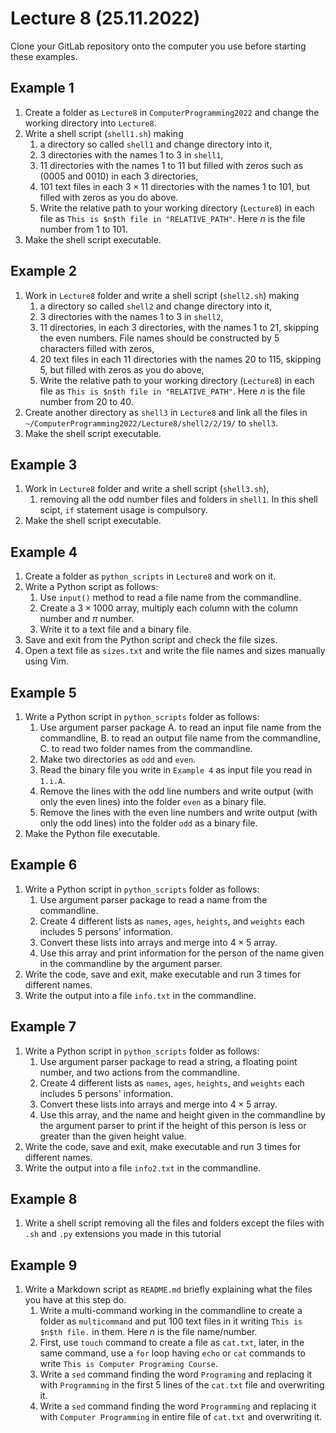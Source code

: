 # Lecture 8 (25.11.2022)
Clone your GitLab repository onto the computer you use before starting these examples.


## Example 1
1. Create a folder as `Lecture8` in `ComputerProgramming2022` and change the working directory into `Lecture8`.
1. Write a shell script (`shell1.sh`) making
    1. a directory so called `shell1` and change directory into it,
    1. 3 directories with the names 1 to 3 in `shell1`,
    1. 11 directories with the names 1 to 11 but filled with zeros such as (0005 and 0010) in each 3 directories,
    1. 101 text files in each $3\times11$ directories with the names 1 to 101, but filled with zeros as you do above.
    1. Write the relative path to your working directory (`Lecture8`) in each file as `This is $n$th file in "RELATIVE_PATH"`. Here $n$ is the file number from 1 to 101.
3. Make the shell script executable.

## Example 2
1. Work in `Lecture8` folder and write a shell script (`shell2.sh`) making
    1. a directory so called `shell2` and change directory into it,
    1. 3 directories with the names 1 to 3 in `shell2`,
    1. 11 directories, in each 3 directories, with the names 1 to 21, skipping the even numbers. File names should be constructed by 5 characters filled with zeros,
    1. 20 text files in each 11 directories with the names 20 to 115, skipping 5, but filled with zeros as you do above,
    1. Write the relative path to your working directory (`Lecture8`) in each file as `This is $n$th file in "RELATIVE_PATH"`. Here $n$ is the file number from 20 to 40.
2. Create another directory as `shell3` in `Lecture8` and link all the files in `~/ComputerProgramming2022/Lecture8/shell2/2/19/` to `shell3`.
3. Make the shell script executable.

## Example 3
1. Work in `Lecture8` folder and write a shell script (`shell3.sh`),
    1. removing all the odd number files and folders in `shell1`. In this shell scipt, `if` statement usage is compulsory.
2. Make the shell script executable.

## Example 4
1. Create a folder as `python_scripts` in `Lecture8` and work on it.
1. Write a Python script as follows:
    1. Use `input()` method to read a file name from the commandline.
    1. Create a $3\times1000$ array, multiply each column with the column number and $\pi$ number.
    1. Write it to a text file and a binary file. 
2. Save and exit from the Python script and check the file sizes. 
3. Open a text file as `sizes.txt` and write the file names and sizes manually using Vim.

## Example 5
1. Write a Python script in `python_scripts` folder as follows:
    1. Use argument parser package 
        A. to read an input file name from the commandline,
        B. to read an output file name from the commandline,
        C. to read two folder names from the commandline.
    2. Make two directories as `odd` and `even`.
    3. Read the binary file you write in `Example 4` as input file you read in `1.i.A`.
    4. Remove the lines with the odd line numbers and write output (with only the even lines) into the folder `even` as a binary file.
    5. Remove the lines with the even line numbers and write output (with only the odd lines) into the folder `odd` as a binary file. 
2. Make the Python file executable.

## Example 6
1. Write a Python script in `python_scripts` folder as follows:
    1. Use argument parser package to read a name from the commandline.
    1. Create 4 different lists as `names`, `ages`, `heights`, and `weights` each includes 5 persons' information.
    1. Convert these lists into arrays and merge into $4\times5$ array.
    1. Use this array and print information for the person of the name given in the commandline by the argument parser.
2. Write the code, save and exit, make executable and run 3 times for different names.
3. Write the output into a file `info.txt` in the commandline.

## Example 7
1. Write a Python script in `python_scripts` folder as follows:
    1. Use argument parser package to read a string, a floating point number, and two actions from the commandline.
    1. Create 4 different lists as `names`, `ages`, `heights`, and `weights` each includes 5 persons' information.
    1. Convert these lists into arrays and merge into $4\times5$ array.
    1. Use this array, and the name and height given in the commandline by the argument parser to print if the height of this person is less or greater than the given height value.
2. Write the code, save and exit, make executable and run 3 times for different names.
3. Write the output into a file `info2.txt` in the commandline.

## Example 8
1. Write a shell script removing all the files and folders except the files with `.sh` and `.py` extensions you made in this tutorial

## Example 9
1. Write a Markdown script as `README.md` briefly explaining what the files you have at this step do.
    1. Write a multi-command working in the commandline to create a folder as `multicommand` and put 100 text files in it writing `This is $n$th file.` in them. Here $n$ is the file name/number.
    1. First, use `touch` command to create a file as `cat.txt`, later, in the same command, use a `for` loop having `echo` or `cat` commands to write `This is Computer Programing Course`.
    1. Write a `sed` command finding the word `Programing` and replacing it with `Programming` in the first 5 lines of the `cat.txt` file and overwriting it.
    1. Write a `sed` command finding the word `Programming` and replacing it with `Computer Programming` in entire file of `cat.txt` and overwriting it.

